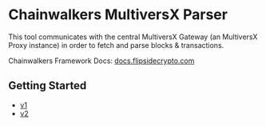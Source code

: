 # Chainwalkers MultiversX Parser

This tool communicates with the central MultiversX Gateway (an MultiversX Proxy instance) in order to fetch and parse blocks & transactions.

Chainwalkers Framework Docs: [docs.flipsidecrypto.com](https://docs.flipsidecrypto.com)

## Getting Started

 - [v1](v1/README.md)
 - [v2](v2/README.md)
